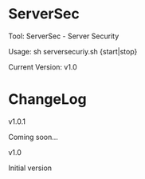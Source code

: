 ServerSec
=========

Tool: ServerSec - Server Security

Usage: sh serversecuriy.sh {start|stop}

Current Version: v1.0

ChangeLog
=========
v1.0.1

Coming soon...


v1.0

Initial version
